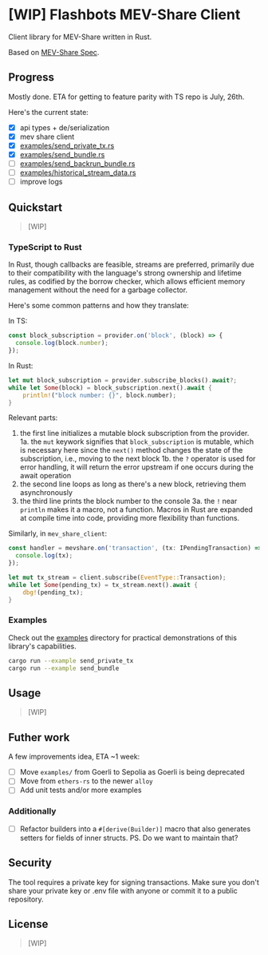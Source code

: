 # [WIP] Flashbots MEV-Share Client

Client library for MEV-Share written in Rust.

Based on [MEV-Share Spec](https://github.com/flashbots/mev-share).

## Progress

Mostly done. ETA for getting to feature parity with TS repo is July, 26th.

Here's the current state:

- [x] api types + de/serialization
- [x] mev share client
- [x] [examples/send_private_tx.rs](examples/send_private_tx.rs)
- [x] [examples/send_bundle.rs](examples/send_bundle.rs)
- [ ] [examples/send_backrun_bundle.rs](examples/send_backrun_bundle.rs)
- [ ] [examples/historical_stream_data.rs](examples/historical_stream_data.rs)
- [ ] improve logs

## Quickstart

> [WIP]

### TypeScript to Rust

In Rust, though callbacks are feasible, streams are preferred, primarily due to their compatibility with the language's strong ownership and lifetime rules, as codified by the borrow checker, which allows efficient memory management without the need for a garbage collector.

Here's some common patterns and how they translate:

In TS:

```ts
const block_subscription = provider.on('block', (block) => {
  console.log(block.number);
});
```

In Rust:

```rust
let mut block_subscription = provider.subscribe_blocks().await?;
while let Some(block) = block_subscription.next().await {
    println!("block number: {}", block.number);
}
```

Relevant parts:

1. the first line initializes a mutable block subscription from the provider.
   1a. the `mut` keywork signifies that `block_subscription` is mutable, which is necessary here since the `next()` method changes the state of the subscription, i.e., moving to the next block
   1b. the `?` operator is used for error handling, it will return the error upstream if one occurs during the await operation
2. the second line loops as long as there's a new block, retrieving them asynchronously
3. the third line prints the block number to the console
   3a. the `!` near `println` makes it a macro, not a function. Macros in Rust are expanded at compile time into code, providing more flexibility than functions.

Similarly, in `mev_share_client`:

```ts
const handler = mevshare.on('transaction', (tx: IPendingTransaction) => {
  console.log(tx);
});
```

```rust
let mut tx_stream = client.subscribe(EventType::Transaction);
while let Some(pending_tx) = tx_stream.next().await {
    dbg!(pending_tx);
}
```

### Examples

Check out the [examples](examples/) directory for practical demonstrations of this library's capabilities.

```sh
cargo run --example send_private_tx
cargo run --example send_bundle
```

## Usage

> [WIP]

## Futher work

A few improvements idea, ETA ~1 week:

- [ ] Move `examples/` from Goerli to Sepolia as Goerli is being deprecated
- [ ] Move from `ethers-rs` to the newer `alloy`
- [ ] Add unit tests and/or more examples

### Additionally

- [ ] Refactor builders into a `#[derive(Builder)]` macro that also generates setters for fields of inner structs. PS. Do we want to maintain that?

## Security

The tool requires a private key for signing transactions. Make sure you don't share your private key or .env file with anyone or commit it to a public repository.

## License

> [WIP]
